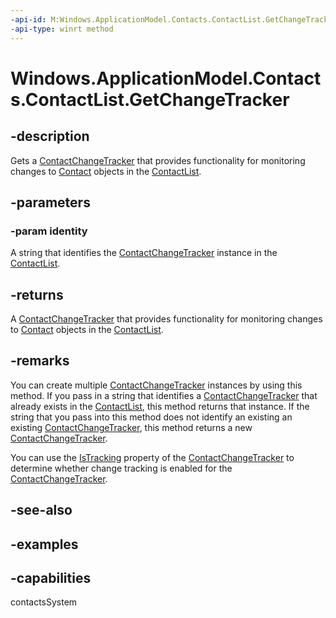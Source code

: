 ```yaml
---
-api-id: M:Windows.ApplicationModel.Contacts.ContactList.GetChangeTracker(System.String)
-api-type: winrt method
---
```


<!-- Method syntax.
public ContactChangeTracker ContactList.GetChangeTracker(String identity)
-->

# Windows.ApplicationModel.Contacts.ContactList.GetChangeTracker

## -description
Gets a [ContactChangeTracker](contactchangetracker.md) that provides functionality for monitoring changes to [Contact](contact.md) objects in the [ContactList](contactlist.md).
## -parameters
### -param identity
A string that identifies the [ContactChangeTracker](contactchangetracker.md) instance in the [ContactList](contactlist.md).
## -returns
A [ContactChangeTracker](contactchangetracker.md) that provides functionality for monitoring changes to [Contact](contact.md) objects in the [ContactList](contactlist.md).

## -remarks
You can create multiple [ContactChangeTracker](contactchangetracker.md) instances by using this method. If you pass in a string that identifies a [ContactChangeTracker](contactchangetracker.md) that already exists in the [ContactList](contactlist.md), this method returns that instance. If the string that you pass into this method does not identify an existing an existing [ContactChangeTracker](contactchangetracker.md), this method returns a new [ContactChangeTracker](contactchangetracker.md).

You can use the [IsTracking](contactchangetracker_istracking.md) property of the [ContactChangeTracker](contactchangetracker.md) to determine whether change tracking is enabled for the [ContactChangeTracker](contactchangetracker.md).
## -see-also

## -examples

## -capabilities
contactsSystem
